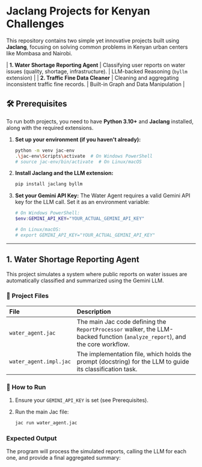  # Jaclang Projects for Kenyan Challenges

This repository contains two simple yet innovative projects built using **Jaclang**, focusing on solving common problems in Kenyan urban centers like Mombasa and Nairobi.


| **1. Water Shortage Reporting Agent** | Classifying user reports on water issues (quality, shortage, infrastructure). | LLM-backed Reasoning (`byllm` extension) |
| **2. Traffic Fine Data Cleaner** | Cleaning and aggregating inconsistent traffic fine records. | Built-in Graph and Data Manipulation |

## 🛠️ Prerequisites

To run both projects, you need to have **Python 3.10+** and **Jaclang** installed, along with the required extensions.

1.  **Set up your environment (if you haven't already):**
    ```bash
    python -m venv jac-env
    .\jac-env\Scripts\activate  # On Windows PowerShell
    # source jac-env/bin/activate  # On Linux/macOS
    ```

2.  **Install Jaclang and the LLM extension:**
    ```bash
    pip install jaclang byllm
    ```

3.  **Set your Gemini API Key:** The Water Agent requires a valid Gemini API key for the LLM call. Set it as an environment variable:
    ```powershell
    # On Windows PowerShell:
    $env:GEMINI_API_KEY="YOUR_ACTUAL_GEMINI_API_KEY"

    # On Linux/macOS:
    # export GEMINI_API_KEY="YOUR_ACTUAL_GEMINI_API_KEY"
    ```

***

## 1. Water Shortage Reporting Agent

This project simulates a system where public reports on water issues are automatically classified and summarized using the Gemini LLM.

### 📁 Project Files

| File | Description |
| :--- | :--- |
| `water_agent.jac` | The main Jac code defining the `ReportProcessor` walker, the LLM-backed function (`analyze_report`), and the core workflow. |
| `water_agent.impl.jac` | The implementation file, which holds the prompt (docstring) for the LLM to guide its classification task. |

### 🚀 How to Run

1.  Ensure your `GEMINI_API_KEY` is set (see Prerequisites).
2.  Run the main Jac file:

    ```bash
    jac run water_agent.jac
    ```

### Expected Output

The program will process the simulated reports, calling the LLM for each one, and provide a final aggregated summary: